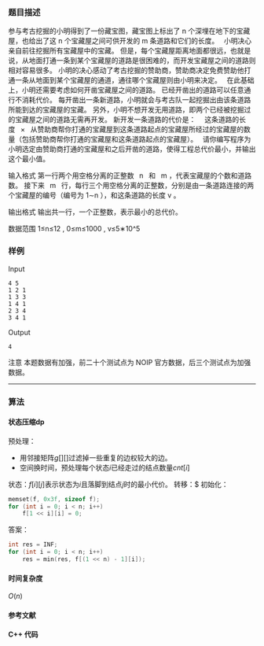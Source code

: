 ### 题目描述

参与考古挖掘的小明得到了一份藏宝图，藏宝图上标出了  n  个深埋在地下的宝藏屋，也给出了这  n  个宝藏屋之间可供开发的  m  条道路和它们的长度。 
小明决心亲自前往挖掘所有宝藏屋中的宝藏。
但是，每个宝藏屋距离地面都很远，也就是说，从地面打通一条到某个宝藏屋的道路是很困难的，而开发宝藏屋之间的道路则相对容易很多。
小明的决心感动了考古挖掘的赞助商，赞助商决定免费赞助他打通一条从地面到某个宝藏屋的通道，通往哪个宝藏屋则由小明来决定。 
在此基础上，小明还需要考虑如何开凿宝藏屋之间的道路。
已经开凿出的道路可以任意通行不消耗代价。
每开凿出一条新道路，小明就会与考古队一起挖掘出由该条道路所能到达的宝藏屋的宝藏。
另外，小明不想开发无用道路，即两个已经被挖掘过的宝藏屋之间的道路无需再开发。
新开发一条道路的代价是：  
这条道路的长度  ×  从赞助商帮你打通的宝藏屋到这条道路起点的宝藏屋所经过的宝藏屋的数量（包括赞助商帮你打通的宝藏屋和这条道路起点的宝藏屋）。 
请你编写程序为小明选定由赞助商打通的宝藏屋和之后开凿的道路，使得工程总代价最小，并输出这个最小值。

输入格式
第一行两个用空格分离的正整数  n  和  m ，代表宝藏屋的个数和道路数。
接下来  m  行，每行三个用空格分离的正整数，分别是由一条道路连接的两个宝藏屋的编号（编号为  1∼n ），和这条道路的长度  v 。

输出格式
输出共一行，一个正整数，表示最小的总代价。

数据范围
1≤n≤12 ,
0≤m≤1000 ,
v≤5∗10^5

### 样例

Input

```
4 5 
1 2 1 
1 3 3 
1 4 1 
2 3 4 
3 4 1 
```

Output

```
4
```

注意
本题数据有加强，前二十个测试点为 NOIP 官方数据，后三个测试点为加强数据。

----------

### 算法
#### 状态压缩dp

预处理：
- 用邻接矩阵$g[][]$过滤掉一些重复的边权较大的边。
- 空间换时间，预处理每个状态$i$已经走过的结点数量$cnt[i]$

状态：$f[i][j]$表示状态为$i$且落脚到结点$j$时的最小代价。
转移：$
初始化：
``` cpp
memset(f, 0x3f, sizeof f);
for (int i = 0; i < n; i++)
	f[1 << i][i] = 0;
```

答案：
``` cpp
int res = INF;
for (int i = 0; i < n; i++)
	res = min(res, f[(1 << n) - 1][i]);
```


#### 时间复杂度

$O(n)$

#### 参考文献

#### C++ 代码

``` cpp

```